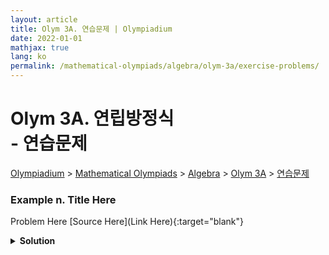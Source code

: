 ```yaml
---
layout: article
title: Olym 3A. 연습문제 | Olympiadium
date: 2022-01-01
mathjax: true
lang: ko
permalink: /mathematical-olympiads/algebra/olym-3a/exercise-problems/
---
```

# Olym 3A. 연립방정식 <br> <ssup> - 연습문제</ssup>

<a href="{{ site.homeurl }}">Olympiadium</a> > <a href="{{ site.homeurl }}mathematical-olympiads/">Mathematical Olympiads</a> > <a href="{{ site.homeurl }}mathematical-olympiads/algebra/">Algebra</a> > <a href="{{ site.homeurl }}mathematical-olympiads/algebra/olym-3a/">Olym 3A</a> > <a href="{{ site.homeurl }}mathematical-olympiads/algebra/olym-3a/exercise-problems/">연습문제</a>

### Example n. Title Here
<skyblueboard> Problem Here </skyblueboard>
[Source Here](Link Here){:target="blank"}
<pinkborder><details>
<summary><b>Solution</b></summary>
Solution Here. 
</details></pinkborder>

